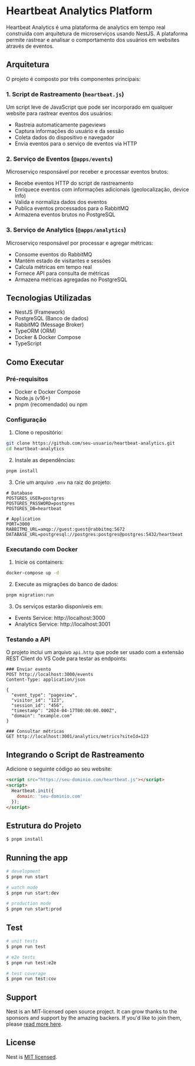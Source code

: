 # Heartbeat Analytics Platform

Heartbeat Analytics é uma plataforma de analytics em tempo real construída com arquitetura de microserviços usando NestJS. A plataforma permite rastrear e analisar o comportamento dos usuários em websites através de eventos.

## Arquitetura

O projeto é composto por três componentes principais:

### 1. Script de Rastreamento (`heartbeat.js`)

Um script leve de JavaScript que pode ser incorporado em qualquer website para rastrear eventos dos usuários:

- Rastreia automaticamente pageviews
- Captura informações do usuário e da sessão
- Coleta dados do dispositivo e navegador
- Envia eventos para o serviço de eventos via HTTP

### 2. Serviço de Eventos (`@apps/events`)

Microserviço responsável por receber e processar eventos brutos:

- Recebe eventos HTTP do script de rastreamento
- Enriquece eventos com informações adicionais (geolocalização, device info)
- Valida e normaliza dados dos eventos
- Publica eventos processados para o RabbitMQ
- Armazena eventos brutos no PostgreSQL

### 3. Serviço de Analytics (`@apps/analytics`)

Microserviço responsável por processar e agregar métricas:

- Consome eventos do RabbitMQ
- Mantém estado de visitantes e sessões
- Calcula métricas em tempo real
- Fornece API para consulta de métricas
- Armazena métricas agregadas no PostgreSQL

## Tecnologias Utilizadas

- NestJS (Framework)
- PostgreSQL (Banco de dados)
- RabbitMQ (Message Broker)
- TypeORM (ORM)
- Docker & Docker Compose
- TypeScript

## Como Executar

### Pré-requisitos

- Docker e Docker Compose
- Node.js (v16+)
- pnpm (recomendado) ou npm

### Configuração

1. Clone o repositório:
```bash
git clone https://github.com/seu-usuario/heartbeat-analytics.git
cd heartbeat-analytics
```

2. Instale as dependências:
```bash
pnpm install
```

3. Crie um arquivo `.env` na raiz do projeto:
```env
# Database
POSTGRES_USER=postgres
POSTGRES_PASSWORD=postgres
POSTGRES_DB=heartbeat

# Application
PORT=3000
RABBITMQ_URL=amqp://guest:guest@rabbitmq:5672
DATABASE_URL=postgresql://postgres:postgres@postgres:5432/heartbeat
```

### Executando com Docker

1. Inicie os containers:
```bash
docker-compose up -d
```

2. Execute as migrações do banco de dados:
```bash
pnpm migration:run
```

3. Os serviços estarão disponíveis em:
- Events Service: http://localhost:3000
- Analytics Service: http://localhost:3001

### Testando a API

O projeto inclui um arquivo `api.http` que pode ser usado com a extensão REST Client do VS Code para testar as endpoints:

```http
### Enviar evento
POST http://localhost:3000/events
Content-Type: application/json

{
  "event_type": "pageview",
  "visitor_id": "123",
  "session_id": "456",
  "timestamp": "2024-04-17T00:00:00.000Z",
  "domain": "example.com"
}

### Consultar métricas
GET http://localhost:3001/analytics/metrics?siteId=123
```

## Integrando o Script de Rastreamento

Adicione o seguinte código ao seu website:

```html
<script src="https://seu-dominio.com/heartbeat.js"></script>
<script>
  Heartbeat.init({
    domain: 'seu-dominio.com'
  });
</script>
```

## Estrutura do Projeto

```bash
$ pnpm install
```

## Running the app

```bash
# development
$ pnpm run start

# watch mode
$ pnpm run start:dev

# production mode
$ pnpm run start:prod
```

## Test

```bash
# unit tests
$ pnpm run test

# e2e tests
$ pnpm run test:e2e

# test coverage
$ pnpm run test:cov
```

## Support

Nest is an MIT-licensed open source project. It can grow thanks to the sponsors and support by the amazing backers. If you'd like to join them, please [read more here](https://docs.nestjs.com/support).

## License

Nest is [MIT licensed](LICENSE).
